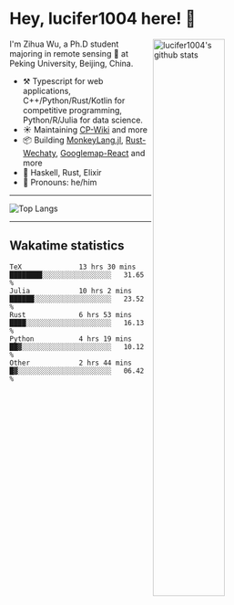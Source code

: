 # Hey, lucifer1004 here! :wave:

<img width="50%" align="right" alt="lucifer1004's github stats" src="https://github-readme-stats.vercel.app/api?username=lucifer1004&show_icons=true">

I'm Zihua Wu, a Ph.D student majoring in remote sensing :satellite: at Peking University, Beijing, China.

- :hammer_and_pick: Typescript for web applications, C++/Python/Rust/Kotlin for competitive programming, Python/R/Julia for data science.
- :sunny: Maintaining [CP-Wiki](https://cp-wiki.vercel.app) and more 
- :package: Building [MonkeyLang.jl](https://github.com/lucifer1004/MonkeyLang.jl), [Rust-Wechaty](https://github.com/wechaty/rust-wechaty), [Googlemap-React](https://github.com/googlemap-react/googlemap-react) and more
- :seedling: Haskell, Rust, Elixir
- :man: Pronouns: he/him

---

![Top Langs](https://github-readme-stats.vercel.app/api/top-langs/?username=lucifer1004&layout=compact)

---

## Wakatime statistics

<!--START_SECTION:waka-->

```text
TeX              13 hrs 30 mins  ████████░░░░░░░░░░░░░░░░░   31.65 %
Julia            10 hrs 2 mins   ██████░░░░░░░░░░░░░░░░░░░   23.52 %
Rust             6 hrs 53 mins   ████░░░░░░░░░░░░░░░░░░░░░   16.13 %
Python           4 hrs 19 mins   ██▓░░░░░░░░░░░░░░░░░░░░░░   10.12 %
Other            2 hrs 44 mins   █▓░░░░░░░░░░░░░░░░░░░░░░░   06.42 %
```

<!--END_SECTION:waka-->
